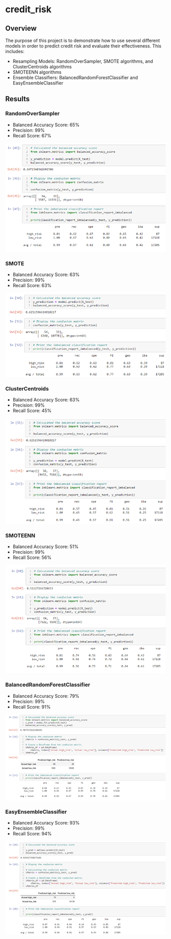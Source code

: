 # credit_risk

## Overview

The purpose of this project is to demonstrate how to use several different models in order to predict credit risk and evaluate their effectiveness. This includes:

- Resampling Models: RandomOverSampler, SMOTE algorithms, and ClusterCentroids algorithms
- SMOTEENN algorithms
- Ensemble Classifiers: BalancedRandomForestClassifier and EasyEnsembleClassifier 

## Results

### RandomOverSampler

- Balanced Accuracy Score: 65%
- Precision: 99%
- Recall Score: 67%

![RandomOverSampler](Resources/RandomOverSampler.png)

### SMOTE

- Balanced Accuracy Score: 63%
- Precision: 99%
- Recall Score: 63%

![SMOTE](Resources/SMOTE.png)

### ClusterCentroids

- Balanced Accuracy Score: 63%
- Precision: 99%
- Recall Score: 45%

![ClusterCentroids](Resources/ClusterCentroids.png)

### SMOTEENN

- Balanced Accuracy Score: 51%
- Precision: 99%
- Recall Score: 56%

![SMOTEENN](Resources/SMOTEENN.png)

### BalancedRandomForestClassifier

- Balanced Accuracy Score: 79%
- Precision: 99%
- Recall Score: 91%

![BalancedRandomForestClassifier](Resources/BalancedRandomForestClassifier.png)

### EasyEnsembleClassifier

- Balanced Accuracy Score: 93%
- Precision: 99%
- Recall Score: 94%

![EasyEnsembleClassifier](Resources/EasyEnsembleClassifier.png)
